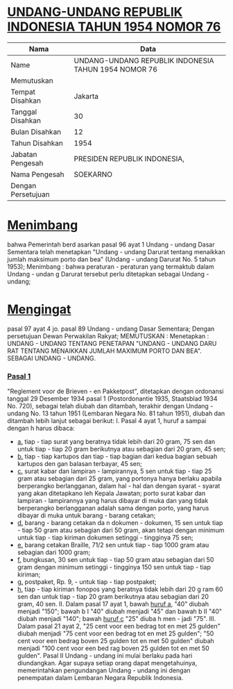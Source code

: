 # [UNDANG-UNDANG REPUBLIK INDONESIA TAHUN 1954 NOMOR 76](http://example.org/legal/document/uu/1954/76)

| Nama | Data |
| ------ | ----- |
|Name|UNDANG-UNDANG REPUBLIK INDONESIA TAHUN 1954 NOMOR 76|
|Memutuskan||
|Tempat Disahkan|Jakarta|
|Tanggal Disahkan|30|
|Bulan Disahkan|12|
|Tahun Disahkan|1954|
|Jabatan Pengesah|PRESIDEN REPUBLIK INDONESIA,|
|Nama Pengesah|SOEKARNO|
|Dengan Persetujuan||
# [Menimbang](http://example.org/legal/document/uu/1954/76/menimbang)
bahwa Pemerintah berd asarkan pasal 96 ayat 1 Undang - undang Dasar Sementara telah menetapkan "Undang - undang Darurat tentang menaikkan jumlah maksimum porto dan bea" (Undang - undang Darurat No. 5 tahun 1953); Menimbang : bahwa peraturan - peraturan yang termaktub dalam Undang - undan g Darurat tersebut perlu ditetapkan sebagai Undang - undang;
# [Mengingat](http://example.org/legal/document/uu/1954/76/mengingat)
pasal 97 ayat 4 jo. pasal 89 Undang - undang Dasar Sementara; Dengan persetujuan Dewan Perwakilan Rakyat; MEMUTUSKAN : Menetapkan : UNDANG - UNDANG TENTANG PENETAPAN "UNDANG - UNDANG DARU RAT TENTANG MENAIKKAN JUMLAH MAXIMUM PORTO DAN BEA". SEBAGAI UNDANG - UNDANG.

### [Pasal 1](http://example.org/legal/document/uu/1954/76/pasal/0001)
"Reglement voor de Brieven - en Pakketpost", ditetapkan dengan ordonansi tanggal 29 Desember 1934 pasal 1 (Postordonantie 1935, Staatsblad 1934 No. 720), sebagai telah diubah dan ditambah, terakhir dengan Undang - undang No. 13 tahun 1951 (Lembaran Negara No. 81 tahun 1951), diubah dan ditambah lebih lanjut sebagai berikut: I. Pasal 4 ayat 1, huruf a sampai dengan h harus dibaca:
* [a.](http://example.org/legal/document/uu/1954/76/pasal/0001/version/19541230/point/a) tiap - tiap surat yang beratnya tidak lebih dari 20 gram, 75 sen dan untuk tiap - tiap 20 gram berikutnya atau sebagian dari 20 gram, 45 sen;
* [b.](http://example.org/legal/document/uu/1954/76/pasal/0001/version/19541230/point/b) tiap - tiap kartupos dan tiap - tiap bagian dari kedua bagian sebuah kartupos den gan balasan terbayar, 45 sen;
* [c.](http://example.org/legal/document/uu/1954/76/pasal/0001/version/19541230/point/c) surat kabar dan lampiran - lampirannya, 5 sen untuk tiap - tiap 25 gram atau sebagian dari 25 gram, yang portonya hanya berlaku apabila berperangko berlangganan, dalam hal - hal dan dengan syarat - syarat yang akan ditetapkano leh Kepala Jawatan; porto surat kabar dan lampiran - lampirannya yang harus dibayar di muka dan yang tidak berperangko berlangganan adalah sama dengan porto, yang harus dibayar di muka untuk barang - barang cetakan;
* [d.](http://example.org/legal/document/uu/1954/76/pasal/0001/version/19541230/point/d) barang - barang cetakan da n dokumen - dokumen, 15 sen untuk tiap - tiap 50 gram atau sebagian dari 50 gram, akan tetapi dengan minimum untuk tiap - tiap kiriman dokumen setinggi - tingginya 75 sen;
* [e.](http://example.org/legal/document/uu/1954/76/pasal/0001/version/19541230/point/e) barang cetakan Braille, 71/2 sen untuk tiap - tiap 1000 gram atau sebagian dari 1000 gram;
* [f.](http://example.org/legal/document/uu/1954/76/pasal/0001/version/19541230/point/f) bungkusan, 30 sen untuk tiap - tiap 50 gram atau sebagian dari 50 gram dengan minimum setinggi - tingginya 150 sen untuk tiap - tiap kiriman;
* [g.](http://example.org/legal/document/uu/1954/76/pasal/0001/version/19541230/point/g) postpaket, Rp. 9, - untuk tiap - tiap postpaket;
* [h.](http://example.org/legal/document/uu/1954/76/pasal/0001/version/19541230/point/h) tiap - tiap kiriman fonopos yang beratnya tidak lebih dari 20 g ram 60 sen dan untuk tiap - tiap 20 gram berikutnya atau sebagian dari 20 gram, 40 sen. II. Dalam pasal 17 ayat 1, bawah [huruf a](http://example.org/legal/document/uu/1954/76/pasal/0001/version/19541230/point/a), "40" diubah menjadi "150"; bawah b I "40" diubah menjadi "45" dan bawah b II "40" diubah menjadi "140"; bawah [huruf c](http://example.org/legal/document/uu/1954/76/pasal/0001/version/19541230/point/c) "25" diuba h men - jadi "75". III. Dalam pasal 21 ayat 2, "25 cent voor een bedrag tot en met 25 gulden" diubah menjadi "75 cent voor een bedrag tot en met 25 gulden"; "50 cent voor een bedrag boven 25 gulden tot en met 50 gulden" diubah menjadi "100 cent voor een bed rag boven 25 gulden tot en met 50 gulden". Pasal II Undang - undang ini mulai berlaku pada hari diundangkan. Agar supaya setiap orang dapat mengetahuinya, memerintahkan pengundangan Undang - undang ini dengan penempatan dalam Lembaran Negara Republik Indonesia.
